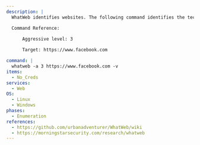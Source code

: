 ```yaml
---
description: |
  WhatWeb identifies websites. The following command identifies the technology powering a web page.

  Command Reference:
    
      Aggressive level: 3

      Target: https://www.facebook.com

command: |
  whatweb -a 3 https://www.facebook.com -v
items:
  - No_Creds
services:
  - Web
OS:
  - Linux
  - Windows
phases:
  - Enumeration
references:
  - https://github.com/urbanadventurer/WhatWeb/wiki
  - https://morningstarsecurity.com/research/whatweb
---
```


